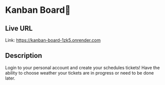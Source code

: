 # Kanban Board📝
## Live URL 
Link: https://kanban-board-1zk5.onrender.com

## Description
Login to your personal account and create your schedules tickets! Have the ability to choose weather your tickets are in progress or need to be done later.
